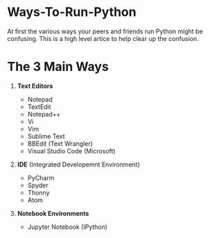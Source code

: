 # Ways-To-Run-Python
At first the various ways your peers and friends run Python might be confusing.  This is a high level artice to help clear up the confusion.

# The 3 Main Ways

1. **Text Editors**
    - Notepad
    - TextEdit
    - Notepad++
    - Vi
    - Vim
    - Sublime Text
    - BBEdit (Text Wrangler)
    - Visual Studio Code (Microsoft)
    
2. **IDE** (Integrated Developemnt Environment)
    - PyCharm
    - Spyder
    - Thonny
    - Atom
    
3. **Notebook Environments**
    - Jupyter Notebook (IPython)
    
    
    


